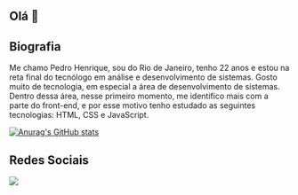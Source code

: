 ## Olá 👋

## Biografia

Me chamo Pedro Henrique, sou do Rio de Janeiro, tenho 22 anos e estou na reta final do tecnólogo em análise e desenvolvimento de sistemas. Gosto muito de tecnologia, em especial a área de desenvolvimento de sistemas. Dentro dessa área, nesse primeiro momento, me identifico mais com a parte do front-end, e por esse motivo tenho estudado as seguintes tecnologias: HTML, CSS e JavaScript.

[![Anurag's GitHub stats](https://github-readme-stats.vercel.app/api?username=pedrohlopes21)](https://github.com/anuraghazra/github-readme-stats)

## Redes Sociais

<a href="https://www.linkedin.com/in/pedrohlopes21/"> <img src="https://img.shields.io/badge/LinkedIn-0077B5?style=for-the-badge&logo=linkedin&logoColor=white" /> </a>
